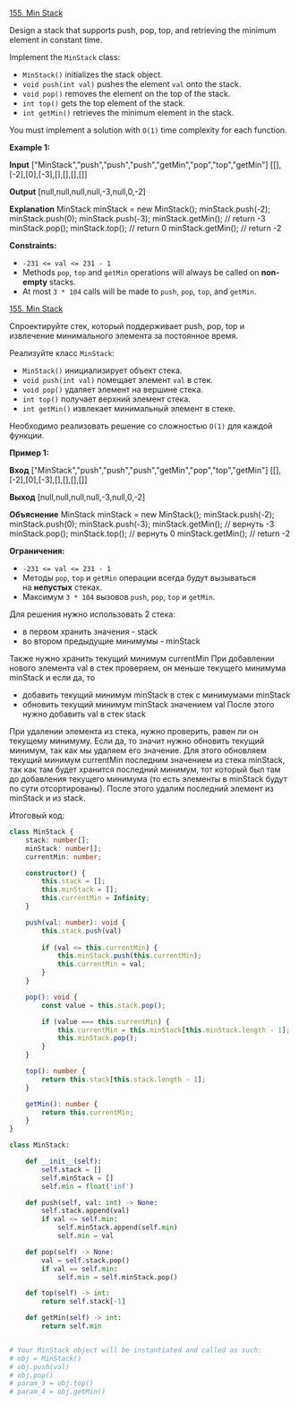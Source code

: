 
[155. Min Stack](https://leetcode.com/problems/min-stack/)

Design a stack that supports push, pop, top, and retrieving the minimum element in constant time.

Implement the `MinStack` class:

- `MinStack()` initializes the stack object.
- `void push(int val)` pushes the element `val` onto the stack.
- `void pop()` removes the element on the top of the stack.
- `int top()` gets the top element of the stack.
- `int getMin()` retrieves the minimum element in the stack.

You must implement a solution with `O(1)` time complexity for each function.

**Example 1:**

**Input**
["MinStack","push","push","push","getMin","pop","top","getMin"]
[[],[-2],[0],[-3],[],[],[],[]]

**Output**
[null,null,null,null,-3,null,0,-2]

**Explanation**
MinStack minStack = new MinStack();
minStack.push(-2);
minStack.push(0);
minStack.push(-3);
minStack.getMin(); // return -3
minStack.pop();
minStack.top();    // return 0
minStack.getMin(); // return -2

**Constraints:**

- `-231 <= val <= 231 - 1`
- Methods `pop`, `top` and `getMin` operations will always be called on **non-empty** stacks.
- At most `3 * 104` calls will be made to `push`, `pop`, `top`, and `getMin`.

[155. Min Stack](https://leetcode.com/problems/min-stack/)

Спроектируйте стек, который поддерживает push, pop, top и извлечение минимального элемента за постоянное время.

Реализуйте класс `MinStack`:

- `MinStack()` инициализирует объект стека.
- `void push(int val)` помещает элемент `val` в стек.
- `void pop()` удаляет элемент на вершине стека.
- `int top()` получает верхний элемент стека.
- `int getMin()` извлекает минимальный элемент в стеке.

Необходимо реализовать решение со сложностью `O(1)` для каждой функции.

**Пример 1:**

**Вход**
["MinStack","push","push","push","getMin","pop","top","getMin"]
[[],[-2],[0],[-3],[],[],[],[]]

**Выход**
[null,null,null,null,-3,null,0,-2]

**Объяснение**
MinStack minStack = new MinStack();
minStack.push(-2);
minStack.push(0);
minStack.push(-3);
minStack.getMin(); // вернуть -3
minStack.pop();
minStack.top(); // вернуть 0
minStack.getMin(); // return -2

**Ограничения:**

- `-231 <= val <= 231 - 1`
- Методы `pop`, `top` и `getMin` операции всегда будут вызываться на **непустых** стеках.
- Максимум `3 * 104` вызовов `push`, `pop`, `top` и `getMin`.

Для решения нужно использовать 2 стека:
- в первом хранить значения - stack
- во втором предыдущие минимумы - minStack

Также нужно хранить текущий минимум currentMin
При добавлении нового элемента val в стек проверяем, он меньше текущего минимума minStack и если да, то
- добавить текущий минимум minStack в стек с минимумами minStack
- обновить текущий минимум minStack значением val
После этого нужно добавить val в стек stack

При удалении элемента из стека, нужно проверить, равен ли он текущему минимуму. Если да, то значит нужно обновить текущий минимум, так как мы удаляем его значение. Для этого обновляем текущий минимум  currentMin последним значением из стека minStack, так как там будет хранится последний минимум, тот который был там до добавления текущего минимума (то есть элементы в minStack будут по сути отсортированы). После этого удалим последний элемент из minStack и из stack.

Итоговый код:

```typescript
class MinStack {
    stack: number[];
    minStack: number[];
    currentMin: number;

    constructor() {
        this.stack = [];
        this.minStack = [];
        this.currentMin = Infinity;
    }

    push(val: number): void {
        this.stack.push(val)
        
        if (val <= this.currentMin) {
            this.minStack.push(this.currentMin);
            this.currentMin = val;
        }
    }

    pop(): void {
        const value = this.stack.pop();

        if (value === this.currentMin) {
            this.currentMin = this.minStack[this.minStack.length - 1];
            this.minStack.pop();
        }
    }

    top(): number {
        return this.stack[this.stack.length - 1];
    }

    getMin(): number {
        return this.currentMin;
    }
}
```

```python
class MinStack:

    def __init__(self):
        self.stack = []
        self.minStack = []
        self.min = float('inf')

    def push(self, val: int) -> None:
        self.stack.append(val)
        if val <= self.min:
            self.minStack.append(self.min)
            self.min = val

    def pop(self) -> None:
        val = self.stack.pop()
        if val == self.min:
            self.min = self.minStack.pop()

    def top(self) -> int:
        return self.stack[-1]

    def getMin(self) -> int:
        return self.min


# Your MinStack object will be instantiated and called as such:
# obj = MinStack()
# obj.push(val)
# obj.pop()
# param_3 = obj.top()
# param_4 = obj.getMin()
```